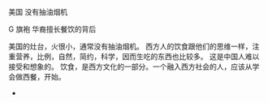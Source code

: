 
美国 没有抽油烟机

G 旗袍 华裔擅长餐饮的背后

美国的灶台，火很小，通常没有抽油烟机。
西方人的饮食跟他们的思维一样，注重营养，比例，自然，简约，科学，因而生吃的东西也比较多。
这是中国人难以接受和想象的。
饮食，是西方文化的一部分。一个融入西方社会的人，应该从学会做西餐，开始。


-
